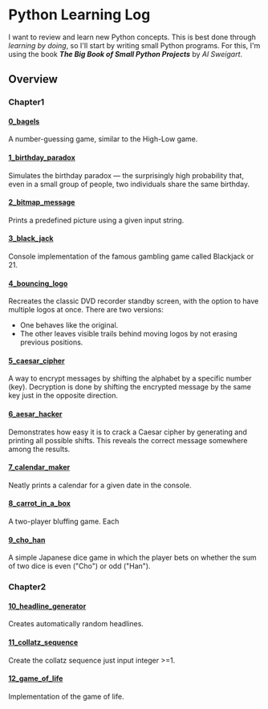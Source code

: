 # Python Learning Log
I want to review and learn new Python concepts.
This is best done through *learning by doing*, so I'll start by writing small Python programs.
For this, I'm using the book **_The Big Book of Small Python Projects_** by *Al Sweigart*.

## Overview
### Chapter1
#### [0_bagels](./chapter1/0_bagels/)
A number-guessing game, similar to the High-Low game.
#### [1_birthday_paradox](./chapter1/1_birthday_paradox/)
Simulates the birthday paradox — the surprisingly high probability that, even in a small group of people, two individuals share the same birthday.
#### [2_bitmap_message](./chapter1/2_bitmap_message/)
Prints a predefined picture using a given input string.
#### [3_black_jack](./chapter1/3_black_jack/)
Console implementation of the famous gambling game called Blackjack or 21.
#### [4_bouncing_logo](./chapter1/4_bouncing_logo/)
Recreates the classic DVD recorder standby screen, with the option to have multiple logos at once.
There are two versions:
- One behaves like the original.
- The other leaves visible trails behind moving logos by not erasing previous positions.
#### [5_caesar_cipher](./chapter1/5_caesar_cipher/)
A way to encrypt messages by shifting the alphabet by a specific number (key).
Decryption is done by shifting the encrypted message by the same key just in the opposite direction.
#### [6_aesar_hacker](./chapter1/6_caesar_hacker/)
Demonstrates how easy it is to crack a Caesar cipher by generating and printing all possible shifts.
This reveals the correct message somewhere among the results.
#### [7_calendar_maker](./chapter1/7_calendar_maker/)
Neatly prints a calendar for a given date in the console.
#### [8_carrot_in_a_box](./chapter1/8_carrot_in_a_box/)
A two-player bluffing game. Each
#### [9_cho_han](./chapter1/9_cho_han/)
A simple Japanese dice game in which the player bets on whether the sum of two dice is even ("Cho") or odd ("Han").
### Chapter2
#### [10_headline_generator](./chapter2/10_headline_generator/)
Creates automatically random headlines.
#### [11_collatz_sequence](./chapter2/11_collatz_sequence/)
Create the collatz sequence just input integer >=1.
#### [12_game_of_life](./chapter2/12_game_of_life/)
Implementation of the game of life.
